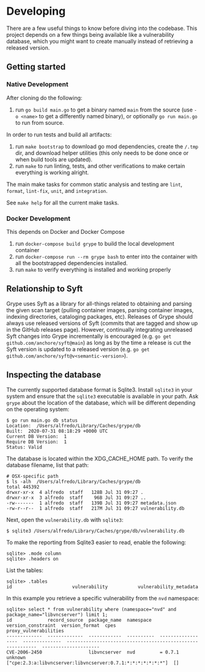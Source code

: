 # Developing

There are a few useful things to know before diving into the codebase. This project depends on a few things being available like a vulnerability database, which you might want to create manually instead of retrieving a released version.

## Getting started

### Native Development

After cloning do the following:

1. run `go build main.go` to get a binary named `main` from the source (use `-o <name>` to get a differently named binary), or optionally `go run main.go` to run from source.

In order to run tests and build all artifacts:

1. run `make bootstrap` to download go mod dependencies, create the `/.tmp` dir, and download helper utilities (this only needs to be done once or when build tools are updated).
2. run `make` to run linting, tests, and other verifications to make certain everything is working alright.

The main make tasks for common static analysis and testing are `lint`, `format`, `lint-fix`, `unit`, and `integration`.

See `make help` for all the current make tasks.

### Docker Development

This depends on Docker and Docker Compose

1. run `docker-compose build grype` to build the local development container
2. run `docker-compose run --rm grype bash` to enter into the container with all the bootstrapped dependencies installed.
3. run `make` to verify everything is installed and working properly

## Relationship to Syft

Grype uses Syft as a library for all-things related to obtaining and parsing the given scan target (pulling container
images, parsing container images, indexing directories, cataloging packages, etc). Releases of Grype should
always use released versions of Syft (commits that are tagged and show up in the GitHub releases page). However,
continually integrating unreleased Syft changes into Grype incrementally is encouraged
(e.g. `go get github.com/anchore/syft@main`) as long as by the time a release is cut the Syft version is updated
to a released version (e.g. `go get github.com/anchore/syft@v<semantic-version>`).

## Inspecting the database

The currently supported database format is Sqlite3. Install `sqlite3` in your system and ensure that the `sqlite3` executable is available in your path. Ask `grype` about the location of the database, which will be different depending on the operating system:

```
$ go run main.go db status
Location:  /Users/alfredo/Library/Caches/grype/db
Built:  2020-07-31 08:18:29 +0000 UTC
Current DB Version:  1
Require DB Version:  1
Status: Valid
```

The database is located within the XDG_CACHE_HOME path. To verify the database filename, list that path:

```
# OSX-specific path
$ ls -alh  /Users/alfredo/Library/Caches/grype/db
total 445392
drwxr-xr-x  4 alfredo  staff   128B Jul 31 09:27 .
drwxr-xr-x  3 alfredo  staff    96B Jul 31 09:27 ..
-rw-------  1 alfredo  staff   139B Jul 31 09:27 metadata.json
-rw-r--r--  1 alfredo  staff   217M Jul 31 09:27 vulnerability.db
```

Next, open the `vulnerability.db` with `sqlite3`:

```
$ sqlite3 /Users/alfredo/Library/Caches/grype/db/vulnerability.db
```

To make the reporting from Sqlite3 easier to read, enable the following:

```
sqlite> .mode column
sqlite> .headers on
```

List the tables:

```
sqlite> .tables
id                      vulnerability           vulnerability_metadata
```

In this example you retrieve a specific vulnerability from the `nvd` namespace:

```
sqlite> select * from vulnerability where (namespace="nvd" and package_name="libvncserver") limit 1;
id             record_source  package_name  namespace   version_constraint  version_format  cpes                                                         proxy_vulnerabilities
-------------  -------------  ------------  ----------  ------------------  --------------  -----------------------------------------------------------  ---------------------
CVE-2006-2450                 libvncserver  nvd         = 0.7.1             unknown         ["cpe:2.3:a:libvncserver:libvncserver:0.7.1:*:*:*:*:*:*:*"]  []
```
